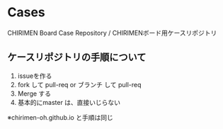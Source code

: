 # Cases
CHIRIMEN Board Case Repository / CHIRIMENボード用ケースリポジトリ

## ケースリポジトリの手順について
1. issueを作る
1. fork して pull-req  or  ブランチ して pull-req
1. Merge する
1. 基本的にmaster は、直接いじらない

※chirimen-oh.github.io と手順は同じ

